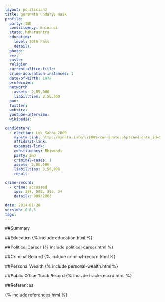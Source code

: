 ```yaml
---
layout: politician2
title: gurunath undarya naik
profile: 
  party: IND
  constituency: Bhiwandi
  state: Maharashtra
  education: 
    level: 10th Pass
    details: 
  photo: 
  sex: 
  caste: 
  religion: 
  current-office-title: 
  crime-accusation-instances: 1
  date-of-birth: 1978
  profession: 
  networth: 
    assets: 2,85,000
    liabilities: 3,56,000
  pan: 
  twitter: 
  website: 
  youtube-interview: 
  wikipedia: 

candidature: 
  - election: Lok Sabha 2009
    myneta-link: http://myneta.info/ls2009/candidate.php?candidate_id=5317
    affidavit-link: 
    expenses-link: 
    constituency: Bhiwandi 
    party: IND
    criminal-cases: 1
    assets: 2,85,000
    liabilities: 3,56,000
    result:  

crime-record: 
  - crime: accussed
    ipc: 384, 385, 386, 34
    details: 909/2003 

date: 2014-01-28
version: 0.0.5
tags: 
---
```

##Summary


##Education
{% include education.html %}


##Political Career
{% include political-career.html %}


##Criminal Record
{% include criminal-record.html %}


##Personal Wealth
{% include personal-wealth.html %}


##Public Office Track Record
{% include track-record.html %}


##References


{% include references.html %}
